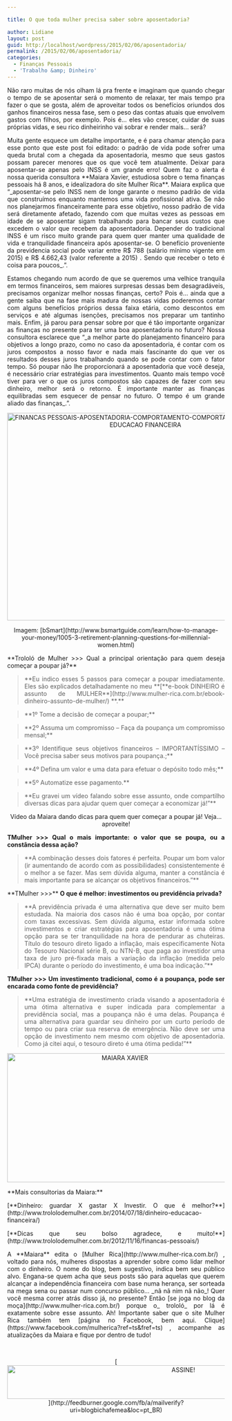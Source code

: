 ```yaml
---

title: O que toda mulher precisa saber sobre aposentadoria?

author: Lidiane
layout: post
guid: http://localhost/wordpress/2015/02/06/aposentadoria/
permalink: /2015/02/06/aposentadoria/
categories:
  - Finanças Pessoais
  - 'Trabalho &amp; Dinheiro'
---
```

<p align="justify">
  Não raro muitas de nós olham lá pra frente e imaginam que quando chegar o tempo de se aposentar será o momento de relaxar, ter mais tempo pra fazer o que se gosta, além de aproveitar todos os benefícios oriundos dos ganhos financeiros nessa fase, sem o peso das contas atuais que envolvem gastos com filhos, por exemplo. Pois é… eles vão crescer, cuidar de suas próprias vidas, e seu rico dinheirinho vai sobrar e render mais… será?
</p>

<p align="justify">
  Muita gente esquece um detalhe importante, e é para chamar atenção para esse ponto que este post foi editado: o padrão de vida pode sofrer uma queda brutal com a chegada da aposentadoria, mesmo que seus gastos possam parecer menores que os que você tem atualmente. Deixar para aposentar-se apenas pelo INSS é um grande erro! Quem faz o alerta é nossa querida consultora **Maiara Xavier, estudiosa sobre o tema finanças pessoais há 8 anos, e idealizadora do site Mulher Rica**. Maiara explica que “_aposentar-se pelo INSS nem de longe garante o mesmo padrão de vida que construímos enquanto mantemos uma vida profissional ativa. Se não nos planejarmos financeiramente para esse objetivo, nosso padrão de vida será diretamente afetado, fazendo com que muitas vezes as pessoas em idade de se aposentar sigam trabalhando para bancar seus custos que excedem o valor que recebem da aposentadoria. Depender do tradicional INSS é um risco muito grande para quem quer manter uma qualidade de vida e tranquilidade financeira após aposentar-se. O benefício proveniente da previdencia social pode variar entre R$ 788 (salário mínimo vigente em 2015) e R$ 4.662,43 (valor referente a 2015) . Sendo que receber o teto é coisa para poucos_.”.
</p>

<p align="justify">
  Estamos chegando num acordo de que se queremos uma velhice tranquila em termos financeiros, sem maiores surpresas dessas bem desagradáveis, precisamos organizar melhor nossas finanças, certo? Pois é… ainda que a gente saiba que na fase mais madura de nossas vidas poderemos contar com alguns benefícios próprios dessa faixa etária, como descontos em serviços e até algumas isenções, precisamos nos preparar um tantinho mais. Enfim, já parou para pensar sobre por que é tão importante organizar as finanças no presente para ter uma boa aposentadoria no futuro? Nossa consultora esclarece que “_a melhor parte do planejamento financeiro para objetivos a longo prazo, como no caso da aposentadoria, é contar com os juros compostos a nosso favor e nada mais fascinante do que ver os resultados desses juros trabalhando quando se pode contar com o fator tempo. Só poupar não lhe proporcionará a aposentadoria que você deseja, é necessário criar estratégias para investimentos. Quanto mais tempo você tiver para ver o que os juros compostos são capazes de fazer com seu dinheiro, melhor será o retorno. É importante manter as finanças equilibradas sem esquecer de pensar no futuro. O tempo é um grande aliado das finanças_.”.
</p>

<p align="center">
  <a href="http://www.trololodemulher.com.br/blog/wp-content/uploads/2015/02/FINANCAS-PESSOAIS-APOSENTADORIA-COMPORTAMENTO-COMPORTAMENTO-FEMININO-EDUCACAO-FINANCEIRA.jpg"><img class="alignnone size-full wp-image-10771" src="http://www.trololodemulher.com.br/blog/wp-content/uploads/2015/02/FINANCAS-PESSOAIS-APOSENTADORIA-COMPORTAMENTO-COMPORTAMENTO-FEMININO-EDUCACAO-FINANCEIRA.jpg" alt="FINANCAS PESSOAIS-APOSENTADORIA-COMPORTAMENTO-COMPORTAMENTO FEMININO-EDUCACAO FINANCEIRA" width="640" height="481" /></a>
</p>

<p align="center">
  Imagem: [bSmart](http://www.bsmartguide.com/learn/how-to-manage-your-money/1005-3-retirement-planning-questions-for-millennial-women.html) 
</p>

<p align="justify">
  **Trololó de Mulher >>> Qual a principal orientação para quem deseja começar a poupar já?**
</p>

> <p align="justify">
>   **Eu indico esses 5 passos para começar a poupar imediatamente. Eles são explicados detalhadamente no meu **[**e-book DINHEIRO é assunto de MULHER**](http://www.mulher-rica.com.br/ebook-dinheiro-assunto-de-mulher/) **.**
> </p>

> <p align="justify">
>   **1º Tome a decisão de começar a poupar;**
> </p>

> <p align="justify">
>   **2º Assuma um compromisso &#8211; Faça da poupança um compromisso mensal;**
> </p>

> <p align="justify">
>   **3º Identifique seus objetivos financeiros – IMPORTANTÍSSIMO – Você precisa saber seus motivos para poupança.;**
> </p>

> <p align="justify">
>   **4º Defina um valor e uma data para efetuar o depósito todo mês;**
> </p>

> <p align="justify">
>   **5º Automatize esse pagamento.**
> </p>

> <p align="justify">
>   **Eu gravei um vídeo falando sobre esse assunto, onde compartilho diversas dicas para ajudar quem quer começar a economizar já!”**
> </p>

<p align="center">
</p>

<p align="center">
  Vídeo da Maiara dando dicas para quem quer começar a poupar já! Veja… aproveite!
</p>

<p align="justify">
  <b>TMulher >>> Qual o mais importante: o valor que se poupa, ou a constância dessa ação?</b>
</p>

> <p align="justify">
>   **A combinação desses dois fatores é perfeita. Poupar um bom valor (ir aumentando de acordo com as possibilidades) consistentemente é o melhor a se fazer. Mas sem dúvida alguma, manter a constância é mais importante para se alcançar os objetivos financeiros.”**
> </p>

<p align="justify">
  **TMulher >>>** <b>O que é melhor: investimentos ou previdência privada?</b>
</p>

> <p align="justify">
>   **A previdência privada é uma alternativa que deve ser muito bem estudada. Na maioria dos casos não é uma boa opção, por contar com taxas excessivas. Sem dúvida alguma, estar informada sobre investimentos e criar estratégias para aposentadoria é uma ótima opção para se ter tranquilidade na hora de pendurar as chuteiras. Título do tesouro direto ligado a inflação, mais especificamente Nota do Tesouro Nacional série B, ou NTN-B, que paga ao investidor uma taxa de juro pré-fixada mais a variação da inflação (medida pelo IPCA) durante o período do investimento, é uma boa indicação.”**
> </p>

<p align="justify">
  <b>TMulher >>> Um investimento tradicional, como é a poupança, pode ser encarada como fonte de previdência?</b>
</p>

> <p align="justify">
>   **Uma estratégia de investimento criada visando a aposentadoria é uma ótima alternativa e super indicada para complementar a previdência social, mas a poupança não é uma delas. Poupança é uma alternativa para guardar seu dinheiro por um curto período de tempo ou para criar sua reserva de emergência. Não deve ser uma opção de investimento nem mesmo com objetivo de aposentadoria. Como já citei aqui, o tesouro direto é uma ótima pedida!”**
> </p>

<p align="center">
  <a href="http://www.trololodemulher.com.br/blog/wp-content/uploads/2012/11/MAIARA-XAVIER.png"><img class="alignnone size-full wp-image-9333" src="http://www.trololodemulher.com.br/blog/wp-content/uploads/2012/11/MAIARA-XAVIER.png" alt="MAIARA XAVIER" width="529" height="299" /></a>
</p>

<p align="justify">
  **Mais consultorias da Maiara:**
</p>

<p align="justify">
  [**Dinheiro: guardar X gastar X Investir. O que é melhor?**](http://www.trololodemulher.com.br/2014/07/18/dinheiro-educacao-financeira/) 
</p>

<p align="justify">
  [**Dicas que seu bolso agradece, e muito!**](http://www.trololodemulher.com.br/2012/11/16/financas-pessoais/) 
</p>

<p align="justify">
  A **Maiara** edita o [Mulher Rica](http://www.mulher-rica.com.br/) , voltado para nós, mulheres dispostas a aprender sobre como lidar melhor com o dinheiro. O nome do blog, bem sugestivo, indica bem seu público alvo. Engana-se quem acha que seus posts são para aquelas que querem alcançar a independência financeira com base numa herança, ser sorteada na mega sena ou passar num concurso público… _nã nã nim nã não_! Quer você mesma correr atrás disso já, no presente? Então [se joga no blog da moça](http://www.mulher-rica.com.br/)  porque o_ trololó_ por lá é exatamente sobre esse assunto. Ah! Importante saber que o site Mulher Rica também tem [página no Facebook, bem aqui. Clique](https://www.facebook.com/mulherica?ref=ts&fref=ts) , acompanhe as atualizações da Maiara e fique por dentro de tudo!
</p>

&nbsp;

<p align="center">
  [<img class="alignnone size-full wp-image-10439" src="http://www.trololodemulher.com.br/blog/wp-content/uploads/2014/09/ASSINE.png" alt="ASSINE!" width="800" height="78" />](http://feedburner.google.com/fb/a/mailverify?uri=blogbichafemea&loc=pt_BR) 
</p>

&nbsp;

&nbsp;